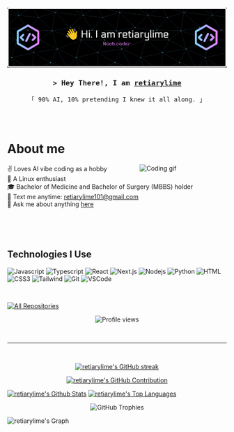 <!--
<h2 align="center">
  Welcome to retiarylime's World!
  <img src="https://media.giphy.com/media/hvRJCLFzcasrR4ia7z/giphy.gif" width="28">
</h2>
-->

<!--
<p align="center">
  <a href="https://github.com/retiarylime"><img src="https://readme-typing-svg.herokuapp.com/?lines=Passionate%20Developer;Problem%20Solver;Always%20learning%20new%20things&center=true&width=380&height=45"></a>
</p>

 -->

![Header](assets/github-header-banner.png)

<!-- [![wakatime](https://wakatime.com/badge/user/YOUR_WAKATIME_ID.svg)](https://wakatime.com/@YOUR_WAKATIME_ID) -->

<!-- Intro  -->
<h3 align="center">
        <samp>&gt; Hey There!, I am
                <b><a target="_blank" href="https://github.com/retiarylime">retiarylime</a></b>
        </samp>
</h3>


<p align="center">
  <samp>
    「 90% AI, 10% pretending I knew it all along. 」
    <br>
    <br>
  </samp>
</p>

<p align="center">
 <!-- <a href="https://yourwebsite.com" target="blank">
  <img src="https://img.shields.io/badge/Website-DC143C?style=for-the-badge&logo=medium&logoColor=white" alt="retiarylime" />
 </a> -->
 <!-- <a href="https://linkedin.com/in/yourprofile" target="_blank">
  <img src="https://img.shields.io/badge/LinkedIn-0077B5?style=for-the-badge&logo=linkedin&logoColor=white" alt="retiarylime"/>
 </a> -->
 <!-- <a href="https://twitter.com/yourhandle" target="_blank">
  <img src="https://img.shields.io/badge/Twitter-1DA1F2?style=for-the-badge&logo=twitter&logoColor=white" />
 </a> -->
 <!-- <a href="https://instagram.com/yourhandle" target="_blank">
  <img src="https://img.shields.io/badge/Instagram-fe4164?style=for-the-badge&logo=instagram&logoColor=white" alt="retiarylime" />
 </a> -->
 <!-- <a href="https://facebook.com/yourprofile" target="_blank">
  <img src="https://img.shields.io/badge/Facebook-20BEFF?&style=for-the-badge&logo=facebook&logoColor=white" alt="retiarylime"  />
  </a> -->
</p>
<br />

<!-- About Section -->
 # About me

<div>
 <img align="right" width="200" src="https://user-images.githubusercontent.com/74038190/219923809-b86dc415-a0c2-4a38-bc88-ad6cf06395a8.gif" alt="Coding gif" />

 ✌️ Loves AI vibe coding as a hobby<br/>
 🐧 A Linux enthusiast<br/>
 🎓 Bachelor of Medicine and Bachelor of Surgery (MBBS) holder<br/>
 📧 Text me anytime: retiarylime101@gmail.com<br/>
 💬 Ask me about anything [here](https://github.com/retiarylime/retiarylime/issues)

</div>

<br/>
<br/>
<br/>

## Technologies I Use

![Javascript](https://img.shields.io/badge/Javascript-F0DB4F?style=for-the-badge&labelColor=black&logo=javascript&logoColor=F0DB4F)
![Typescript](https://img.shields.io/badge/Typescript-007acc?style=for-the-badge&labelColor=black&logo=typescript&logoColor=007acc)
![React](https://img.shields.io/badge/-React-61DBFB?style=for-the-badge&labelColor=black&logo=react&logoColor=61DBFB)
![Next.js](https://img.shields.io/badge/next.js-000000?style=for-the-badge&logo=nextdotjs&logoColor=white)
![Nodejs](https://img.shields.io/badge/Nodejs-3C873A?style=for-the-badge&labelColor=black&logo=node.js&logoColor=3C873A)
![Python](https://img.shields.io/badge/Python-3776AB?style=for-the-badge&logo=python&logoColor=white)
![HTML](https://img.shields.io/badge/HTML5-E34F26?style=for-the-badge&logo=html5&logoColor=white)
![CSS3](https://img.shields.io/badge/CSS3-1572B6?style=for-the-badge&logo=css3&logoColor=white)
![Tailwind](https://img.shields.io/badge/Tailwind_CSS-092749?style=for-the-badge&logo=tailwindcss&logoColor=06B6D4&labelColor=000000)
![Git](https://img.shields.io/badge/Git-F05032?style=for-the-badge&logo=git&logoColor=white)
![VSCode](https://img.shields.io/badge/Visual_Studio-0078d7?style=for-the-badge&logo=visual%20studio&logoColor=white)

<br/>

<!-- ## Top Projects -
[![Project 1](https://github-readme-stats.vercel.app/api/pin/?username=retiarylime&repo=YOUR_REPO_1&border_color=7F3FBF&bg_color=0D1117&title_color=C9D1D9&text_color=8B949E&icon_color=7F3FBF)](https://github.com/retiarylime/YOUR_REPO_1)
[![Project 2](https://github-readme-stats.vercel.app/api/pin/?username=retiarylime&repo=YOUR_REPO_2&border_color=7F3FBF&bg_color=0D1117&title_color=C9D1D9&text_color=8B949E&icon_color=7F3FBF)](https://github.com/retiarylime/YOUR_REPO_2)
[![Project 3](https://github-readme-stats.vercel.app/api/pin/?username=retiarylime&repo=YOUR_REPO_3&border_color=7F3FBF&bg_color=0D1117&title_color=C9D1D9&text_color=8B949E&icon_color=7F3FBF)](https://github.com/retiarylime/YOUR_REPO_3)
[![Project 4](https://github-readme-stats.vercel.app/api/pin/?username=retiarylime&repo=YOUR_REPO_4&border_color=7F3FBF&bg_color=0D1117&title_color=C9D1D9&text_color=8B949E&icon_color=7F3FBF)](https://github.com/retiarylime/YOUR_REPO_4) -->

<p align="left">
  <a href="https://github.com/retiarylime?tab=repositories" target="_blank"><img alt="All Repositories" title="All Repositories" src="https://img.shields.io/badge/-All%20Repos-2962FF?style=for-the-badge&logo=koding&logoColor=white"/></a>
</p>

<p align="center">
  <img src="https://komarev.com/ghpvc/?username=retiarylime&color=553beb" alt="Profile views" />
</p>

<br/>
<hr/>
<br/>

<p align="center">
  <a href="https://github.com/retiarylime">
    <img src="https://github-readme-streak-stats.herokuapp.com/?user=retiarylime&theme=radical&border=7F3FBF&background=0D1117" alt="retiarylime's GitHub streak"/>
  </a>
</p>

<p align="center">
  <a href="https://github.com/retiarylime">
    <img src="https://github-profile-summary-cards.vercel.app/api/cards/profile-details?username=retiarylime&theme=radical" alt="retiarylime's GitHub Contribution"/>
  </a>
</p>

<a>
    <a href="https://github.com/retiarylime"><img alt="retiarylime's Github Stats" src="https://denvercoder1-github-readme-stats.vercel.app/api?username=retiarylime&show_icons=true&count_private=true&theme=react&border_color=7F3FBF&bg_color=0D1117&title_color=F85D7F&icon_color=F8D866" height="192px" width="49.5%"/></a>
  <a href="https://github.com/retiarylime"><img alt="retiarylime's Top Languages" src="https://denvercoder1-github-readme-stats.vercel.app/api/top-langs/?username=retiarylime&langs_count=8&layout=compact&theme=react&border_color=7F3FBF&bg_color=0D1117&title_color=F85D7F&icon_color=F8D866" height="192px" width="49.5%"/></a>
  <br/>
</a>

<p align="center">
  <img src="https://github-profile-trophy.vercel.app/?username=retiarylime&theme=darkhub&title=-Reviews&row=1" alt="GitHub Trophies" />
</p>

![retiarylime's Graph](https://github-readme-activity-graph.vercel.app/graph?username=retiarylime&custom_title=retiarylime%27s%20GitHub%20Activity%20Graph&bg_color=0D1117&color=7F3FBF&line=7F3FBF&point=7F3FBF&area_color=FFFFFF&title_color=FFFFFF&area=true)
